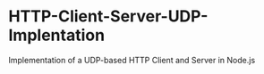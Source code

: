 # HTTP-Client-Server-UDP-Implentation
Implementation of a UDP-based HTTP Client and Server in Node.js

